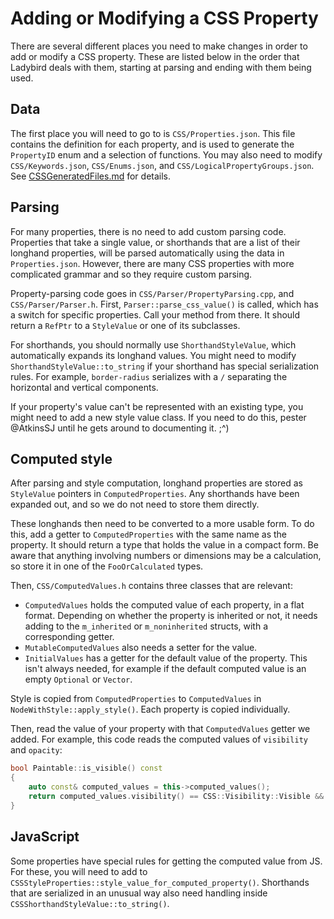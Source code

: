 # Adding or Modifying a CSS Property

There are several different places you need to make changes in order to add or modify a CSS property.
These are listed below in the order that Ladybird deals with them, starting at parsing and ending with them being used.

## Data

The first place you will need to go to is `CSS/Properties.json`. This file contains the definition for each
property, and is used to generate the `PropertyID` enum and a selection of functions. You may also need to
modify `CSS/Keywords.json`, `CSS/Enums.json`, and `CSS/LogicalPropertyGroups.json`.
See [CSSGeneratedFiles.md](CSSGeneratedFiles.md) for details.

## Parsing

For many properties, there is no need to add custom parsing code. Properties that take a single value, or shorthands
that are a list of their longhand properties, will be parsed automatically using the data in `Properties.json`.
However, there are many CSS properties with more complicated grammar and so they require custom parsing.

Property-parsing code goes in `CSS/Parser/PropertyParsing.cpp`, and `CSS/Parser/Parser.h`. First,
`Parser::parse_css_value()` is called, which has a switch for specific properties. Call your method from there. It
should return a `RefPtr` to a `StyleValue` or one of its subclasses.

For shorthands, you should normally use `ShorthandStyleValue`, which automatically expands its longhand values. You
might need to modify `ShorthandStyleValue::to_string` if your shorthand has special serialization rules. For example,
`border-radius` serializes with a `/` separating the horizontal and vertical components.

If your property's value can't be represented with an existing type, you might need to add a new style value class.
If you need to do this, pester @AtkinsSJ until he gets around to documenting it. ;^)

## Computed style

After parsing and style computation, longhand properties are stored as `StyleValue` pointers in
`ComputedProperties`. Any shorthands have been expanded out, and so we do not need to store them directly.

These longhands then need to be converted to a more usable form. To do this, add a getter to `ComputedProperties` with
the same name as the property. It should return a type that holds the value in a compact form. Be aware that anything
involving numbers or dimensions may be a calculation, so store it in one of the `FooOrCalculated` types.

Then, `CSS/ComputedValues.h` contains three classes that are relevant:
- `ComputedValues` holds the computed value of each property, in a flat format. Depending on whether the property is
  inherited or not, it needs adding to the `m_inherited` or `m_noninherited` structs, with a corresponding getter.
- `MutableComputedValues` also needs a setter for the value.
- `InitialValues` has a getter for the default value of the property. This isn't always needed, for example if the
  default computed value is an empty `Optional` or `Vector`.

Style is copied from `ComputedProperties` to `ComputedValues` in `NodeWithStyle::apply_style()`. Each property is
copied individually.

Then, read the value of your property with that `ComputedValues` getter we added. For example, this code reads the
computed values of `visibility` and `opacity`:

```c++
bool Paintable::is_visible() const
{
    auto const& computed_values = this->computed_values();
    return computed_values.visibility() == CSS::Visibility::Visible && computed_values.opacity() != 0;
}
```

## JavaScript

Some properties have special rules for getting the computed value from JS. For these, you will need to add to
`CSSStyleProperties::style_value_for_computed_property()`. Shorthands that are serialized in an unusual way
also need handling inside `CSSShorthandStyleValue::to_string()`.
